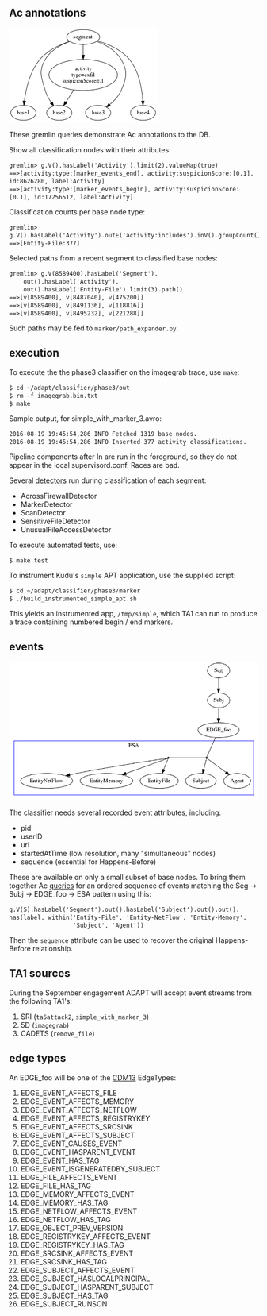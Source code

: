 
Ac annotations
--------------

![](figures/node_relationships.png)

These gremlin queries demonstrate Ac annotations to the DB.

Show all classification nodes with their attributes:

    gremlin> g.V().hasLabel('Activity').limit(2).valueMap(true)
    ==>[activity:type:[marker_events_end], activity:suspicionScore:[0.1], id:8626280, label:Activity]
    ==>[activity:type:[marker_events_begin], activity:suspicionScore:[0.1], id:17256512, label:Activity]


Classification counts per base node type:

    gremlin> g.V().hasLabel('Activity').outE('activity:includes').inV().groupCount().by(label())
    ==>[Entity-File:377]

Selected paths from a recent segment to classified base nodes:

    gremlin> g.V(8589400).hasLabel('Segment').
        out().hasLabel('Activity').
        out().hasLabel('Entity-File').limit(3).path()
    ==>[v[8589400], v[8487040], v[475200]]
    ==>[v[8589400], v[8491136], v[118816]]
    ==>[v[8589400], v[8495232], v[221288]]

Such paths may be fed to `marker/path_expander.py`.


execution
---------

To execute the the phase3 classifier on the imagegrab trace, use `make`:

    $ cd ~/adapt/classifier/phase3/out
    $ rm -f imagegrab.bin.txt
    $ make

Sample output, for simple_with_marker_3.avro:

    2016-08-19 19:45:54,286 INFO Fetched 1319 base nodes.
    2016-08-19 19:45:54,286 INFO Inserted 377 activity classifications.

Pipeline components after In are run in the foreground,
so they do not appear in the local supervisord.conf.
Races are bad.

Several [detectors](https://github.com/GaloisInc/adapt/blob/ac-dev/classifier/phase3/classify/activity_classifier.py#L46-L50)
run during classification of each segment:

- AcrossFirewallDetector
- MarkerDetector
- ScanDetector
- SensitiveFileDetector
- UnusualFileAccessDetector

To execute automated tests, use:

    $ make test

To instrument Kudu's `simple` APT application, use the supplied script:

    $ cd ~/adapt/classifier/phase3/marker
    $ ./build_instrumented_simple_apt.sh

This yields an instrumented app, `/tmp/simple`, which TA1 can run
to produce a trace containing numbered begin / end markers.


events
------

![](figures/event.png)

The classifier needs several recorded event attributes, including:

- pid
- userID
- url
- startedAtTime (low resolution, many "simultaneous" nodes)
- sequence (essential for Happens-Before)

These are available on only a small subset of base nodes.
To bring them together
Ac [queries](https://github.com/GaloisInc/adapt/blob/2ffa1/tools/gremlin_event/stream.py#L88-L95)
for an ordered sequence of events matching
the Seg -> Subj -> EDGE_foo -> ESA pattern using this:

    g.V(S).hasLabel('Segment').out().hasLabel('Subject').out().out().
    has(label, within('Entity-File', 'Entity-NetFlow', 'Entity-Memory',
                      'Subject', 'Agent'))

Then the `sequence` attribute can be used to recover the original Happens-Before relationship.


TA1 sources
-----------

During the September engagement ADAPT will accept event streams from the following TA1's:

1. SRI (`ta5attack2`, `simple_with_marker_3`)
2. 5D (`imagegrab`)
3. CADETS (`remove_file`)


edge types
----------

An EDGE_foo will be one of
the [CDM13](https://git.tc.bbn.com/bbn/ta3-serialization-schema/blob/8eda8/avro/CDM13.avdl#L274)
EdgeTypes:

1.  EDGE_EVENT_AFFECTS_FILE
2.  EDGE_EVENT_AFFECTS_MEMORY
3.  EDGE_EVENT_AFFECTS_NETFLOW
4.  EDGE_EVENT_AFFECTS_REGISTRYKEY
5.  EDGE_EVENT_AFFECTS_SRCSINK
6.  EDGE_EVENT_AFFECTS_SUBJECT
7.  EDGE_EVENT_CAUSES_EVENT
8.  EDGE_EVENT_HASPARENT_EVENT
9.  EDGE_EVENT_HAS_TAG
10. EDGE_EVENT_ISGENERATEDBY_SUBJECT
11. EDGE_FILE_AFFECTS_EVENT
12. EDGE_FILE_HAS_TAG
13. EDGE_MEMORY_AFFECTS_EVENT
14. EDGE_MEMORY_HAS_TAG
15. EDGE_NETFLOW_AFFECTS_EVENT
16. EDGE_NETFLOW_HAS_TAG
17. EDGE_OBJECT_PREV_VERSION
18. EDGE_REGISTRYKEY_AFFECTS_EVENT
19. EDGE_REGISTRYKEY_HAS_TAG
20. EDGE_SRCSINK_AFFECTS_EVENT
21. EDGE_SRCSINK_HAS_TAG
22. EDGE_SUBJECT_AFFECTS_EVENT
23. EDGE_SUBJECT_HASLOCALPRINCIPAL
24. EDGE_SUBJECT_HASPARENT_SUBJECT
25. EDGE_SUBJECT_HAS_TAG
26. EDGE_SUBJECT_RUNSON
